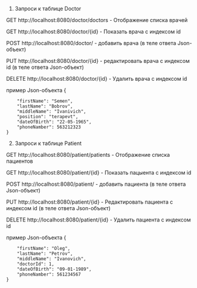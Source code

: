 1. Запроси к таблице Doctor

GET http://localhost:8080/doctor/doctors  - Отображение списка врачей

GET http://localhost:8080/doctor/{id}  - Показать врача с индексом id

POST http://localhost:8080/doctor/  - добавить врача (в теле ответа Json-объект)

PUT http://localhost:8080/doctor/{id}  - редактировать врача с индексом id (в теле ответа Json-объект)

DELETE http://localhost:8080/doctor/{id}  - Удалить врача с индексом id

пример Json-объекта
{

        "firstName": "Semen",
        "lastName": "Bobrov",
        "middleName": "Ivanivich",
        "position": "terapevt",
        "dateOfBirth": "22-05-1965",
        "phoneNamber": 563212323
    }

2. Запроси к таблице Patient

GET http://localhost:8080/patient/patients  - Отображение списка пациентов

GET http://localhost:8080/patient/{id}  - Показать пацыента с индексом id

POST http://localhost:8080/patient/  - добавить пациента (в теле ответа Json-объект)

PUT http://localhost:8080/patient/{id}  - Редактировать пациента с индексом id (в теле ответа Json-объект)

DELETE http://localhost:8080/patient/{id}  - Удалить пациента с индексом id

пример Json-объекта
{
   
        "firstName": "Oleg",
        "lastName": "Petrov",
        "middleName": "Ivanovich",
        "doctorId": 1,
        "dateOfBirth": "09-01-1989",
        "phoneNamber": 561234567
    }

